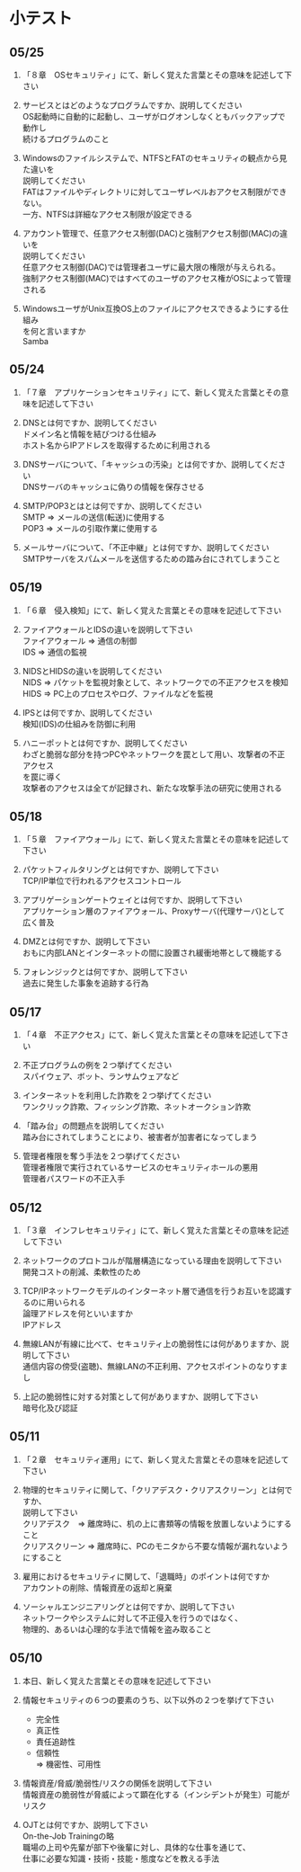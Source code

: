 # 小テスト

## 05/25

1. 「８章　OSセキュリティ」にて、新しく覚えた言葉とその意味を記述して下さい

1. サービスとはどのようなプログラムですか、説明してください  
OS起動時に自動的に起動し、ユーザがログオンしなくともバックアップで動作し  
続けるプログラムのこと

1. Windowsのファイルシステムで、NTFSとFATのセキュリティの観点から見た違いを  
説明してください  
FATはファイルやディレクトリに対してユーザレベルおアクセス制限ができない。  
一方、NTFSは詳細なアクセス制限が設定できる

1. アカウント管理で、任意アクセス制御(DAC)と強制アクセス制御(MAC)の違いを  
説明してください  
任意アクセス制御(DAC)では管理者ユーザに最大限の権限が与えられる。  
強制アクセス制御(MAC)ではすべてのユーザのアクセス権がOSによって管理される

1. WindowsユーザがUnix互換OS上のファイルにアクセスできるようにする仕組み  
を何と言いますか  
Samba

## 05/24

1. 「７章　アプリケーションセキュリティ」にて、新しく覚えた言葉とその意味を記述して下さい

1. DNSとは何ですか、説明してください  
ドメイン名と情報を結びつける仕組み  
ホスト名からIPアドレスを取得するために利用される

1. DNSサーバについて、「キャッシュの汚染」とは何ですか、説明してください  
DNSサーバのキャッシュに偽りの情報を保存させる

1. SMTP/POP3とはとは何ですか、説明してください  
SMTP => メールの送信(転送)に使用する  
POP3 => メールの引取作業に使用する

1. メールサーバについて、「不正中継」とは何ですか、説明してください  
SMTPサーバをスパムメールを送信するための踏み台にされてしまうこと

## 05/19

1. 「６章　侵入検知」にて、新しく覚えた言葉とその意味を記述して下さい

1. ファイアウォールとIDSの違いを説明して下さい  
ファイアウォール => 通信の制御  
IDS => 通信の監視

1. NIDSとHIDSの違いを説明してください  
NIDS => パケットを監視対象として、ネットワークでの不正アクセスを検知  
HIDS => PC上のプロセスやログ、ファイルなどを監視

1. IPSとは何ですか、説明してください  
検知(IDS)の仕組みを防御に利用

1. ハニーポットとは何ですか、説明してください  
わざと脆弱な部分を持つPCやネットワークを罠として用い、攻撃者の不正アクセス  
を罠に導く  
攻撃者のアクセスは全てが記録され、新たな攻撃手法の研究に使用される

## 05/18

1. 「５章　ファイアウォール」にて、新しく覚えた言葉とその意味を記述して下さい

1. パケットフィルタリングとは何ですか、説明して下さい  
TCP/IP単位で行われるアクセスコントロール

1. アプリゲーションゲートウェイとは何ですか、説明して下さい  
アプリケーション層のファイアウォール、Proxyサーバ(代理サーバ)として広く普及

1. DMZとは何ですか、説明して下さい  
おもに内部LANとインターネットの間に設置され緩衝地帯として機能する

1. フォレンジックとは何ですか、説明して下さい  
過去に発生した事象を追跡する行為

## 05/17

1. 「４章　不正アクセス」にて、新しく覚えた言葉とその意味を記述して下さい

1. 不正プログラムの例を２つ挙げてください  
スパイウェア、ボット、ランサムウェアなど

1. インターネットを利用した詐欺を２つ挙げてください  
ワンクリック詐欺、フィッシング詐欺、ネットオークション詐欺

1. 「踏み台」の問題点を説明してください  
踏み台にされてしまうことにより、被害者が加害者になってしまう

1. 管理者権限を奪う手法を２つ挙げてください  
管理者権限で実行されているサービスのセキュリティホールの悪用  
管理者パスワードの不正入手

## 05/12

1. 「３章　インフレセキュリティ」にて、新しく覚えた言葉とその意味を記述して下さい

1. ネットワークのプロトコルが階層構造になっている理由を説明して下さい  
開発コストの削減、柔軟性のため

1. TCP/IPネットワークモデルのインターネット層で通信を行うお互いを認識するのに用いられる  
論理アドレスを何といいますか  
IPアドレス

1. 無線LANが有線に比べて、セキュリティ上の脆弱性には何がありますか、説明して下さい  
通信内容の傍受(盗聴)、無線LANの不正利用、アクセスポイントのなりすまし

1. 上記の脆弱性に対する対策として何がありますか、説明して下さい  
暗号化及び認証

## 05/11

1. 「２章　セキュリティ運用」にて、新しく覚えた言葉とその意味を記述して下さい

1. 物理的セキュリティに関して、「クリアデスク・クリアスクリーン」とは何ですか、  
説明して下さい  
クリアデスク　=> 離席時に、机の上に書類等の情報を放置しないようにすること  
クリアスクリーン => 離席時に、PCのモニタから不要な情報が漏れないようにすること

1. 雇用におけるセキュリティに関して、「退職時」のポイントは何ですか  
アカウントの削除、情報資産の返却と廃棄

1. ソーシャルエンジニアリングとは何ですか、説明して下さい  
ネットワークやシステムに対して不正侵入を行うのではなく、  
物理的、あるいは心理的な手法で情報を盗み取ること

## 05/10

1. 本日、新しく覚えた言葉とその意味を記述して下さい　　

1. 情報セキュリティの６つの要素のうち、以下以外の２つを挙げて下さい
	- 完全性
	- 真正性
	- 責任追跡性
	- 信頼性  
	  => 機密性、可用性

1. 情報資産/脅威/脆弱性/リスクの関係を説明して下さい  
情報資産の脆弱性が脅威によって顕在化する（インシデントが発生）可能がリスク

1. OJTとは何ですか、説明して下さい  
On-the-Job Trainingの略  
職場の上司や先輩が部下や後輩に対し、具体的な仕事を通じて、  
仕事に必要な知識・技術・技能・態度などを教える手法